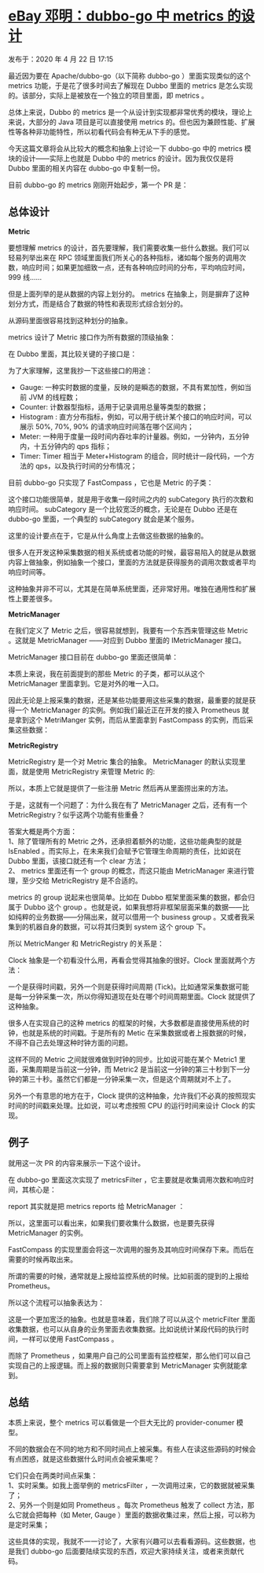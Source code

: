 # [eBay 邓明：dubbo-go 中 metrics 的设计](https://mp.weixin.qq.com/s/_ibXd2z1RqjOJwk7jMAwig)

发布于：2020 年 4 月 22 日 17:15

最近因为要在 Apache/dubbo-go（以下简称 dubbo-go ）里面实现类似的这个 metrics 功能，于是花了很多时间去了解现在 Dubbo 里面的 metrics 是怎么实现的。该部分，实际上是被放在一个独立的项目里面，即 metrics 。

总体上来说，Dubbo 的 metrics 是一个从设计到实现都非常优秀的模块，理论上来说，大部分的 Java 项目是可以直接使用 metrics 的。但也因为兼顾性能、扩展性等各种非功能特性，所以初看代码会有种无从下手的感觉。

今天这篇文章将会从比较大的概念和抽象上讨论一下 dubbo-go 中的 metrics 模块的设计——实际上也就是 Dubbo 中的 metrics 的设计。因为我仅仅是将 Dubbo 里面的相关内容在 dubbo-go 中复制一份。

目前 dubbo-go 的 metrics 刚刚开始起步，第一个 PR 是：

## 总体设计

**Metric**

要想理解 metrics 的设计，首先要理解，我们需要收集一些什么数据。我们可以轻易列举出来在 RPC 领域里面我们所关心的各种指标，诸如每个服务的调用次数，响应时间；如果更加细致一点，还有各种响应时间的分布，平均响应时间，999 线……

但是上面列举的是从数据的内容上划分的。 metrics 在抽象上，则是摒弃了这种划分方式，而是结合了数据的特性和表现形式综合划分的。

从源码里面很容易找到这种划分的抽象。

metrics 设计了 Metric 接口作为所有数据的顶级抽象：

在 Dubbo 里面，其比较关键的子接口是：

为了大家理解，这里我抄一下这些接口的用途：

*   Gauge: 一种实时数据的度量，反映的是瞬态的数据，不具有累加性，例如当前 JVM 的线程数；
*   Counter: 计数器型指标，适用于记录调用总量等类型的数据；
*   Histogram : 直方分布指标，例如，可以用于统计某个接口的响应时间，可以展示 50%, 70%, 90% 的请求响应时间落在哪个区间内；
*   Meter: 一种用于度量一段时间内吞吐率的计量器。例如，一分钟内，五分钟内，十五分钟内的 qps 指标；
*   Timer: Timer 相当于 Meter+Histogram 的组合，同时统计一段代码，一个方法的 qps，以及执行时间的分布情况；

目前 dubbo-go 只实现了 FastCompass ，它也是 Metric 的子类：

这个接口功能很简单，就是用于收集一段时间之内的 subCategory 执行的次数和响应时间。 subCategory 是一个比较宽泛的概念，无论是在 Dubbo 还是在 dubbo-go 里面，一个典型的 subCategory 就会是某个服务。

这里的设计要点在于，它是从什么角度上去做这些数据的抽象的。

很多人在开发这种采集数据的相关系统或者功能的时候，最容易陷入的就是从数据内容上做抽象，例如抽象一个接口，里面的方法就是获得服务的调用次数或者平均响应时间等。

这种抽象并非不可以，尤其是在简单系统里面，还非常好用。唯独在通用性和扩展性上要差很多。

**MetricManager**

在我们定义了 Metric 之后，很容易就想到，我要有一个东西来管理这些 Metric 。这就是 MetricManager ——对应到 Dubbo 里面的 IMetricManager 接口。

MetricManager 接口目前在 dubbo-go 里面还很简单：

本质上来说，我在前面提到的那些 Metric 的子类，都可以从这个 MetricManager 里面拿到。它是对外的唯一入口。

因此无论是上报采集的数据，还是某些功能要用这些采集的数据，最重要的就是获得一个 MetricManager 的实例。例如我们最近正在开发的接入 Prometheus 就是拿到这个 MetriManger 实例，而后从里面拿到 FastCompass 的实例，而后采集这些数据：

**MetricRegistry**

MetricRegistry 是一个对 Metric 集合的抽象。 MetricManager 的默认实现里面，就是使用 MetricRegistry 来管理 Metric 的:

所以，本质上它就是提供了一些注册 Metric 然后再从里面捞出来的方法。

于是，这就有一个问题了：为什么我在有了 MetricManager 之后，还有有一个 MetricRegistry？似乎这两个功能有些重叠？

答案大概是两个方面：  
1、除了管理所有的 Metric 之外，还承担着额外的功能，这些功能典型的就是 IsEnabled 。而实际上，在未来我们会赋予它管理生命周期的责任，比如说在 Dubbo 里面，该接口就还有一个 clear 方法；  
2、 metrics 里面还有一个 group 的概念，而这只能由 MetricManager 来进行管理，至少交给 MetricRegistry 是不合适的。

metrics 的 group 说起来也很简单。比如在 Dubbo 框架里面采集的数据，都会归属于 Dubbo 这个 group 。也就是说，如果我想将非框架层面采集的数据——比如纯粹的业务数据——分隔出来，就可以借用一个 business group 。又或者我采集到的机器自身的数据，可以将其归类到 system 这个 group 下。

所以 MetricManger 和 MetricRegistry 的关系是：

Clock 抽象是一个初看没什么用，再看会觉得其抽象的很好。Clock 里面就两个方法：

一个是获得时间戳，另外一个则是获得时间周期 (Tick)。比如通常采集数据可能是每一分钟采集一次，所以你得知道现在处在哪个时间周期里面。Clock 就提供了这种抽象。

很多人在实现自己的这种 metrics 的框架的时候，大多数都是直接使用系统的时钟，也就是系统的时间戳。于是所有的 Metic 在采集数据或者上报数据的时候，不得不自己去处理这种时钟方面的问题。

这样不同的 Metric 之间就很难做到时钟的同步。比如说可能在某个 Metric1 里面，采集周期是当前这一分钟，而 Metric2 是当前这一分钟的第三十秒到下一分钟的第三十秒。虽然它们都是一分钟采集一次，但是这个周期就对不上了。

另外一个有意思的地方在于，Clock 提供的这种抽象，允许我们不必真的按照现实时间的时间戳来处理。比如说，可以考虑按照 CPU 的运行时间来设计 Clock 的实现。

## 例子

就用这一次 PR 的内容来展示一下这个设计。

在 dubbo-go 里面这次实现了 metricsFilter ，它主要就是收集调用次数和响应时间，其核心是：

report 其实就是把 metrics reports 给 MetricManager ：

所以，这里面可以看出来，如果我们要收集什么数据，也是要先获得 MetricManager 的实例。

FastCompass 的实现里面会将这一次调用的服务及其响应时间保存下来。而后在需要的时候再取出来。

所谓的需要的时候，通常就是上报给监控系统的时候。比如前面的提到的上报给 Prometheus。

所以这个流程可以抽象表达为：

这是一个更加宽泛的抽象。也就是意味着，我们除了可以从这个 metricFilter 里面收集数据，也可以从自身的业务里面去收集数据。比如说统计某段代码的执行时间，一样可以使用 FastCompass 。

而除了 Prometheus ，如果用户自己的公司里面有监控框架，那么他们可以自己实现自己的上报逻辑。而上报的数据则只需要拿到 MetricManager 实例就能拿到。

## 总结

本质上来说，整个 metrics 可以看做是一个巨大无比的 provider-conumer 模型。

不同的数据会在不同的地方和不同时间点上被采集。有些人在读这些源码的时候会有点困惑，就是这些数据什么时间点会被采集呢？

它们只会在两类时间点采集：  
1、实时采集。如我上面举例的 metricsFilter ，一次调用过来，它的数据就被采集了；  
2、另外一个则是如同 Prometheus 。每次 Prometheus 触发了 collect 方法，那么它就会把每种（如 Meter, Gauge ）里面的数据收集过来，然后上报，可以称为是定时采集；

这些具体的实现，我就不一一讨论了，大家有兴趣可以去看看源码。这些数据，也是我们 dubbo-go 后面要陆续实现的东西，欢迎大家持续关注，或者来贡献代码。